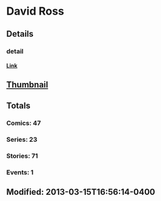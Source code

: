 # David  Ross 
## Details
### detail
#### [Link](http://marvel.com/comics/creators/6588/david_ross?utm_campaign=apiRef&utm_source=225578a89fc76f3d20fbffda5d17a88d)
## [Thumbnail](http://i.annihil.us/u/prod/marvel/i/mg/b/40/image_not_available.jpg)
## Totals
### Comics: 47
### Series: 23
### Stories: 71
### Events: 1
## Modified: 2013-03-15T16:56:14-0400